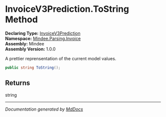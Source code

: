 ﻿<!--  
  <auto-generated>   
    The contents of this file were generated by a tool.  
    Changes to this file may be list if the file is regenerated  
  </auto-generated>   
-->

# InvoiceV3Prediction.ToString Method

**Declaring Type:** [InvoiceV3Prediction](../index.md)  
**Namespace:** [Mindee.Parsing.Invoice](../../index.md)  
**Assembly:** Mindee  
**Assembly Version:** 1.0.0

A prettier reprensentation of the current model values.

```csharp
public string ToString();
```

## Returns

string

___

*Documentation generated by [MdDocs](https://github.com/ap0llo/mddocs)*
